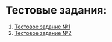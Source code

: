 # Тестовые задания: 

1. [Тестовое задание №1](https://github.com/usr036943/test-tasks/blob/main/Тестовое%20задание%20№1.ipynb)
2. [Тестовое задание №2]()
